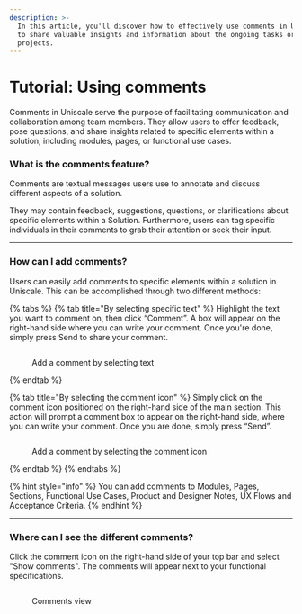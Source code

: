 ```yaml
---
description: >-
  In this article, you'll discover how to effectively use comments in Uniscale
  to share valuable insights and information about the ongoing tasks or
  projects.
---
```


# Tutorial: Using comments

Comments in Uniscale serve the purpose of facilitating communication and collaboration among team members. They allow users to offer feedback, pose questions, and share insights related to specific elements within a solution, including modules, pages, or functional use cases.



### What is the comments feature?

Comments are textual messages users use to annotate and discuss different aspects of a solution.&#x20;

They may contain feedback, suggestions, questions, or clarifications about specific elements within a Solution. Furthermore, users can tag specific individuals in their comments to grab their attention or seek their input.



***

### How can I add comments?

Users can easily add comments to specific elements within a solution in Uniscale. This can be accomplished through two different methods:



{% tabs %}
{% tab title="By selecting specific text" %}
Highlight the text you want to comment on, then click “Comment”. A box will appear on the right-hand side where you can write your comment. Once you're done, simply press Send to share your comment.

<figure><img src="https://lh7-eu.googleusercontent.com/nUrSySbsvmbzNfb_EVcT77wXqorjpCvht6NLfrhxiaSgZTn3s6CWJ4rpuO1Pz2LiYy0KpqG74Nweb3Cqp-3wn07xVUQKjCeRVgi-cjPazyYCX9xljcT9AO_6GslyVN9Um1e4dDZZMH1HneLx8qdyNf4" alt=""><figcaption><p>Add a comment by selecting text</p></figcaption></figure>
{% endtab %}

{% tab title="By selecting the comment icon" %}
Simply click on the comment icon positioned on the right-hand side of the main section. This action will prompt a comment box to appear on the right-hand side, where you can write your comment. Once you are done, simply press “Send”.

<figure><img src="https://lh7-eu.googleusercontent.com/Vbdrecuw5aj5IF9uXhEZA3znvfpdmMah7MZQfUJ5OZSBAHQRmpzjYwb1d_Zi5KAQ9FEHwj2YBcIbnGU9JV6FJH24n2vJeJEGvXL146qyoGF47oGROOwrKRgXUARt_JvWlkNA9VXDJ3cKTfh5KEGpWIw" alt=""><figcaption><p>Add a comment by selecting the comment icon</p></figcaption></figure>
{% endtab %}
{% endtabs %}



{% hint style="info" %}
You can add comments to Modules, Pages, Sections, Functional Use Cases, Product and Designer Notes, UX Flows and Acceptance Criteria.
{% endhint %}



***

### Where can I see the different comments?

Click the comment icon on the right-hand side of your top bar and select "Show comments". The comments will appear next to your functional specifications.

<figure><img src="https://lh7-eu.googleusercontent.com/f6xpaOJgklThNJixROPAPA1iVN1SpWaPYF97_fnnPKsRL2MyrbQgJmdoj_BqwF-ebUu4S8I8pnv50nVBFx4l1pTaMtcHaQ7LdSBly3pDGQQe59hbJ81jbA88ug4SkyDB009RKr71WAg9tKKM74f6e20" alt=""><figcaption><p>Comments view</p></figcaption></figure>
